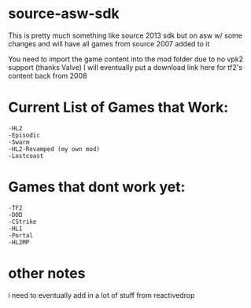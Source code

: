 # source-asw-sdk
This is pretty much something like source 2013 sdk but on asw w/ some changes and will have all games from source 2007 added to it

You need to import the game content into the mod folder due to no vpk2 support (thanks Valve)
I will eventually put a download link here for tf2's content back from 2008

# Current List of Games that Work:
	-HL2
	-Episodic
	-Swarm
	-HL2-Revamped (my own mod)
	-Lostcoast

# Games that dont work yet:
	-TF2
	-DOD
	-CStrike
	-HL1
	-Portal
	-HL2MP

# other notes
i need to eventually add in a lot of stuff from reactivedrop